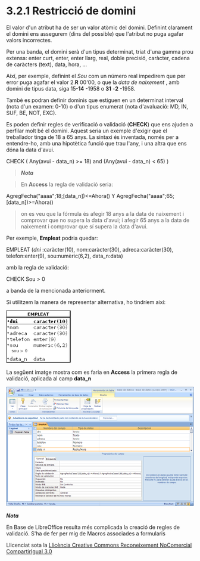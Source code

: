 # 3.2.1 Restricció de domini

El valor d'un atribut ha de ser un valor atòmic del domini. Definint clarament
el domini ens assegurem (dins del possible) que l'atribut no puga agafar
valors incorrectes.

Per una banda, el domini serà d'un tipus determinat, triat d'una gamma prou
extensa: enter curt, enter, enter llarg, real, doble precisió, caràcter,
cadena de caràcters (text), data, hora, ...

Així, per exemple, definint el _Sou_ com un número real impedirem que per
error puga agafar el valor 2.**R** 00'00, o que la _data de naixement_ , amb
domini de tipus data, siga 15-**14** -1958 o **31** -**2** -1958.

També es podran definir dominis que estiguen en un determinat interval (nota
d'un examen: 0-10) o d'un tipus enumerat (nota d'avaluació: MD, IN, SUF, BE,
NOT, EXC).

Es poden definir regles de verificació o validació (**CHECK**) que ens ajuden
a perfilar molt bé el domini. Aquest seria un exemple d'exigir que el
treballador tinga de 18 a 65 anys. La sintaxi és inventada, només per a
entendre-ho, amb una hipotètica funció que trau l'any, i una altra que ens
dóna la data d'avui.

CHECK ( Any(avui - data_n) >= 18) and (Any(avui - data_n) < 65) )

> **_Nota_**

> En **Access** la regla de validació seria:

AgregFecha("aaaa";18;[data_n])<=Ahora() Y
AgregFecha("aaaa";65;[data_n])>=Ahora()

> on es veu que la fórmula és afegir 18 anys a la data de naixement i
> comprovar que no supera la data d'avui; i afegir 65 anys a la data de
> naixement i comprovar que sí supera la data d'avui.

Per exemple, **Empleat** podria quedar:

EMPLEAT (_dni_ :caràcter(10), nom:caràcter(30), adreca:caràcter(30),
telefon:enter(9), sou:numèric(6,2), data_n:data)

amb la regla de validació:

CHECK Sou > 0

a banda de la mencionada anteriorment.

Si utilitzem la manera de representar alternativa, ho tindríem així:

![](T3_3_2_1_0.png)

La següent imatge mostra com es faria en **Access** la primera regla de
validació, aplicada al camp **data_n**

![](T3_3_2_1.png)

**_Nota_**

En Base de LibreOffice resulta més complicada la creació de regles de
validació. S'ha de fer per mig de Macros associades a formularis



Llicenciat sota la  [Llicència Creative Commons Reconeixement NoComercial
CompartirIgual 3.0](http://creativecommons.org/licenses/by-nc-sa/3.0/)

